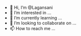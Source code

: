 - 👋 Hi, I’m @Lagansani
- 👀 I’m interested in ...
- 🌱 I’m currently learning ...
- 💞️ I’m looking to collaborate on ...
- 📫 How to reach me ...

<!---
Lagansani/Lagansani is a ✨ special ✨ repository because its `README.md` (this file) appears on your GitHub profile.
You can click the Preview link to take a look at your changes.
--->
